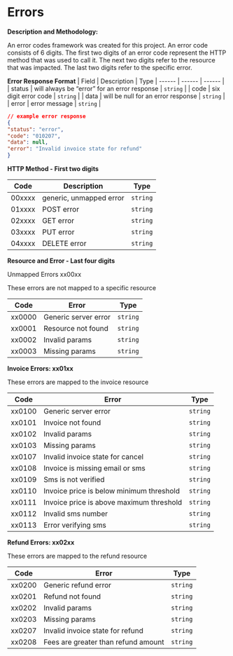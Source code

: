# Errors

**Description and Methodology:**

An error codes framework was created for this project. An error code consists of 6 digits. The first two digits of an error code represent the HTTP
method that was used to call it. The next two digits refer to the resource that was impacted. The last two digits refer to the specific error.

**Error Response Format**
| Field | Description | Type
| ------ | ------ | ------ |
| status | will always be “error” for an error response | `string` |
| code | six digit error code | `string` |
| data | will be null for an error response | `string` |
| error | error message | `string` |

```json
// example error response
{
"status": "error",
"code": "010207",
"data": null,
"error": "Invalid invoice state for refund"
}
```

**HTTP Method - First two digits**

| Code | Description | Type
| ------ | ------ | ------ |
| 00xxxx | generic, unmapped error | `string` |
| 01xxxx | POST error | `string` |
| 02xxxx | GET error | `string` |
| 03xxxx | PUT error | `string` |
| 04xxxx | DELETE error | `string` |


**Resource and Error - Last four digits**

Unmapped Errors xx00xx

These errors are not mapped to a specific resource

| Code | Error | Type
| ------ | ------ | ------ |
| xx0000 | Generic server error | `string` |
| xx0001 | Resource not found | `string` |
| xx0002 | Invalid params | `string` |
| xx0003 | Missing params | `string` |

**Invoice Errors: xx01xx**

These errors are mapped to the invoice resource

| Code | Error | Type
| ------ | ------ | ------ |
| xx0100 | Generic server error | `string` |
| xx0101 | Invoice not found | `string` |
| xx0102 | Invalid params | `string` |
| xx0103 | Missing params | `string` |
| xx0107 | Invalid invoice state for cancel | `string` |
| xx0108 | Invoice is missing email or sms | `string` |
| xx0109 | Sms is not verified | `string` |
| xx0110 | Invoice price is below minimum threshold | `string` |
| xx0111 | Invoice price is above maximum threshold | `string` |
| xx0112 | Invalid sms number | `string` |
| xx0113 | Error verifying sms | `string` |


**Refund Errors: xx02xx**

These errors are mapped to the refund resource

| Code | Error | Type
| ------ | ------ | ------ |
| xx0200 | Generic refund error | `string` |
| xx0201 | Refund not found | `string` |
| xx0202 | Invalid params | `string` |
| xx0203 | Missing params | `string` |
| xx0207 | Invalid invoice state for refund | `string` |
| xx0208 | Fees are greater than refund amount | `string` |
